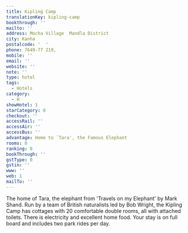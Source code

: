 ```yaml
---
title: Kipling Camp
translationKey: kipling-camp
bookthrough: ''
mailto: ''
address: Mocha Village  Mandla District
city: Kanha
postalcode: '  '
phone: 7649-77 219,
mobile: ''
email: ''
website: ''
note: ''
type: hotel
tags:
  - Hotels
category:
  - H
showHotel: 1
starCategory: 0
checkout: ''
accessRail: ''
accessAir: ''
accessBus: ''
advantage: Home to `Tara', the Famous Elephant
rooms: 0
ranking: 0
bookThrough: ''
gstType: 0
gstin: ''
www: ''
web: 1
mailTo: ''
---
```







The home of Tara, the elephant from 'Travels on my Elephant' by  Mark Shand.  Run by a team of British naturalists led by Bob Wright, the Kipling Camp has cottages with 20 comfortable double rooms, all with attached toilets. There is electricity and excellent home food.  Your stay is on full board and includes two park rides per day.